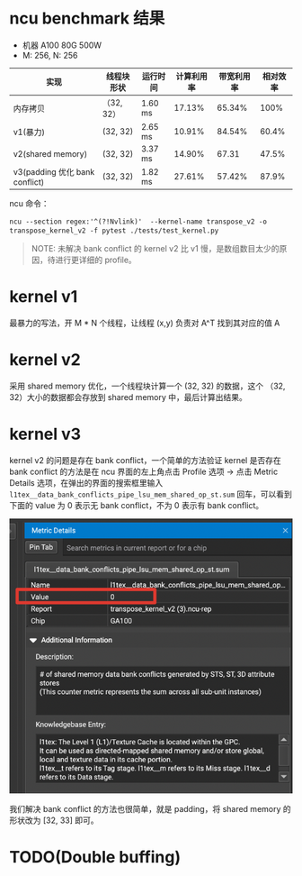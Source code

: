 # ncu benchmark 结果
- 机器 A100 80G 500W
- M: 256, N: 256

| 实现      | 线程块形状 | 运行时间 | 计算利用率 | 带宽利用率 | 相对效率 |
| ----------- | ----------- | ----------- | ----------- | ----------- | ----------- |
| 内存拷贝      | （32, 32） | 1.60 ms | 17.13%      | 65.34%     | 100%  |
| v1(暴力)   | (32, 32)        | 2.65 ms| 10.91% | 84.54% | 60.4% |
| v2(shared memory) | (32, 32)        | 3.37 ms | 14.90%      | 67.31 | 47.5%  |
| v3(padding 优化 bank conflict) | (32, 32)        | 1.82 ms | 27.61%      | 57.42% | 87.9%  |


ncu 命令：
```
ncu --section regex:'^(?!Nvlink)'  --kernel-name transpose_v2 -o transpose_kernel_v2 -f pytest ./tests/test_kernel.py
```
> NOTE: 
> 未解决 bank conflict 的 kernel v2 比 v1 慢，是数组数目太少的原因，待进行更详细的 profile。

# kernel v1
最暴力的写法，开 M * N 个线程，让线程 (x,y) 负责对 A^T 找到其对应的值 A

# kernel v2
采用 shared memory 优化，一个线程块计算一个 (32, 32) 的数据，这个 （32, 32）大小的数据都会存放到 shared memory 中，最后计算出结果。

# kernel v3
kernel v2 的问题是存在 bank conflict，一个简单的方法验证 kernel 是否存在 bank conflict 的方法是在 ncu 界面的左上角点击 Profile 选项 -> 点击 Metric Details 选项，在弹出的界面的搜索框里输入 `l1tex__data_bank_conflicts_pipe_lsu_mem_shared_op_st.sum` 回车，可以看到下面的 value 为 0 表示无 bank conflict，不为 0 表示有 bank conflict。

![](../assets/transpose_kernel/bank_conflict_metrics.png)

我们解决 bank conflict 的方法也很简单，就是 padding，将 shared memory 的形状改为 [32, 33] 即可。

# TODO(Double buffing)

